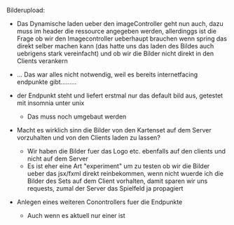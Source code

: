 

Bilderupload:
- Das Dynamische laden ueber den imageController geht nun auch, dazu muss im header die ressource angegeben werden, allerdinggs ist die Frage
  ob wir den Imagecontroller ueberhaupt brauchen wenn spring das direkt selber machen kann (das hatte uns das laden des Bildes auch uebrigens stark vereinfacht)
  und ob wir die Bilder nicht direkt in den Clients verankern
- ... Das war alles nicht notwendig, weil es bereits internetfacing endpunkte gibt.........
- der Endpunkt steht und liefert erstmal nur das default bild aus, getestet mit insomnia unter unix
  - Das muss noch umgebaut werden
- Macht es wirklich sinn die Bilder von den Kartenset auf dem Server vorzuhalten und von 
  den Clients laden zu lassen?
  - Wir haben die Bilder fuer das Logo etc. ebenfalls auf den clients und nicht auf dem Server
  - Es ist eher eine Art "experiment" um zu testen ob wir die Bilder ueber das jsx/fxml direkt reinbekommen, wenn nicht wuerde
  ich die Bilder des Sets auf dem Client vorhalten, damit sparen wir uns requests, zumal der Server das Spielfeld ja propagiert
    
- Anlegen eines weiteren Conontrollers fuer die Endpunkte
  - Auch wenn es aktuell nur einer ist
